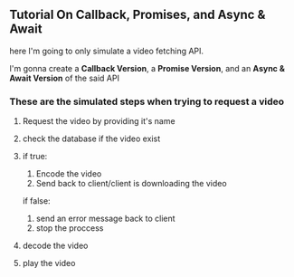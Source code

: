 ## Tutorial On Callback, Promises, and Async & Await

here I'm going to only simulate a video fetching API.

I'm gonna create a **Callback Version**, a **Promise Version**, and an **Async & Await Version** of the said API

### These are the simulated steps when trying to request a video

1. Request the video by providing it's name
2. check the database if the video exist
3. if true:
    1. Encode the video
    2. Send back to client/client is downloading the video

    if false:
    1. send an error message back to client
    2. stop the proccess
4. decode the video
5. play the video